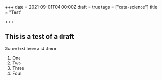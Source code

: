 +++
date = 2021-09-01T04:00:00Z
draft = true
tags = ["data-science"]
title = "Test"

+++
## This is a test of a draft

Some text here and there

1. One
2. Two
3. Three
4. Four